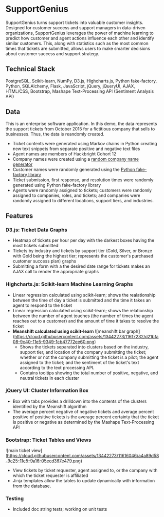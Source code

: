 # SupportGenius

SupportGenius turns support tickets into valuable customer insights. Designed for customer success and support managers in data-driven organizations, SupportGenius leverages the power of machine learning to predict how customer and agent actions influence each other and identify similar customers. This, along with statistics such as the most common times that tickets are submitted, allows users to make smarter decisions about customer success and support strategy.  

## Technical Stack
PostgreSQL, Scikit-learn, NumPy, D3.js, Highcharts.js, Python fake-factory, Python, SQLAlchemy, Flask, JavaScript, jQuery, jQueryUI, AJAX, HTML/CSS, Bootstrap, Mashape Text-Processing API (Sentiment Analysis API)
 
## Data
This is an enterprise software application. In this demo, the data represents the support tickets from October 2015 for a fictitious company that sells to businesses. Thus, the data is reandomly created.
- Ticket contents were generated using Markov chains in Python creating new text snippets from separate positive and negative text files
- Agent names are members of Hackbright Cohort 12
- Company names were created using a [random company name generator](http://online-generator.com/name-generator/company-name-generator.php)
- Customer names were randomly generated using the [Python fake-factory library](https://pypi.python.org/pypi/fake-factory)
- Ticket submission, first response, and resolution times were randomly generated using Python fake-factory library 
- Agents were randomly assigned to tickets; customers were randomly assigned to companies, roles, and tickets; and companies were randomly assigned to different locations, support tiers, and industries. 


## Features
### D3.js: Ticket Data Graphs
- Heatmap of tickets per hour per day with the darkest boxes having the most tickets submitted
- Tickets by industry and tickets by support tier (Gold, Silver, or Bronze with Gold being the highest tier; represents the customer's purchased customer success plan) graphs 
- Submitting a form with a the desired date range for tickets makes an AJAX call to render the appropriate graphs

### Highcharts.js: Scikit-learn Machine Learning Graphs
- Linear regression calculated using scikit-learn; shows the realationship between the time of day a ticket is submitted and the time it takes an agent to respond to the ticket
- Linear regression calculated using scikit-learn; shows the relationship between the number of agent touches (the number of times the agent reaches out to a customer) and the amount of time it takes to resolve the ticket
- **Meanshift calculated using scikit-learn**
![meanshift bar graph]
(https://cloud.githubusercontent.com/assets/13442273/11617232/d21bfa08-9c40-11e5-9349-1cb47772ee60.png)
    * Shows the tickets separated into clusters based on the industry, support tier, and location of the company submitting the ticket; whether or not the company submitting the ticket is a pilot; the agent assigned to the ticket; and the sentiment of the ticket's text according to the text processing API.
    * Contains tooltips showing the total number of positive, negative, and neutral tickets in each cluster

### jQuery UI: Cluster Information Box
- Box with tabs provides a drilldown into the contents of the clusters identified by the Meanshift algorithm
- The average percent negative of negative tickets and average percent positive of positive tickets is the average percent certainty that the ticket is positive or negative as determined by the Mashape Text-Processing API

### Bootstrap: Ticket Tables and Views
![main ticket view]
(https://cloud.githubusercontent.com/assets/13442273/11616046/a4a89d58-9c25-11e5-9a16-05ecd367e479.png)
- View tickets by ticket requester, agent assigned to, or the company with which the ticket requester is affiliated
- Jinja templates allow the tables to update dynamically with information from the database. 

### Testing
- Included doc string tests; working on unit tests

